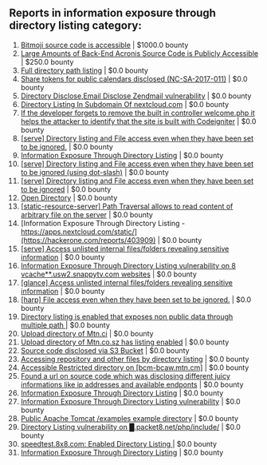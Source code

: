 ## Reports in information exposure through directory listing category:
1. [Bitmoji source code is accessible](https://hackerone.com/reports/301812) | $1000.0 bounty
2. [Large Amounts of Back-End Acronis Source Code is Publicly Accessible](https://hackerone.com/reports/1008364) | $250.0 bounty
3. [Full directory path listing](https://hackerone.com/reports/230098) | $0.0 bounty
4. [Share tokens for public calendars disclosed (NC-SA-2017-011)](https://hackerone.com/reports/218876) | $0.0 bounty
5. [Directory Disclose,Email Disclose Zendmail vulnerability](https://hackerone.com/reports/228112) | $0.0 bounty
6. [Directory Listing In Subdomain Of nextcloud.com](https://hackerone.com/reports/218199) | $0.0 bounty
7. [If the developer forgets to remove the built in controller welcome.php it helps the attacker to identify that the site is built with Codeigniter](https://hackerone.com/reports/278225) | $0.0 bounty
8. [[serve] Directory listing and File access even when they have been set to be ignored.](https://hackerone.com/reports/308721) | $0.0 bounty
9. [Information Exposure Through Directory Listing](https://hackerone.com/reports/260221) | $0.0 bounty
10. [[serve] Directory listing and File access even when they have been set to be ignored (using dot-slash)](https://hackerone.com/reports/330724) | $0.0 bounty
11. [[serve] Directory listing and File access even when they have been set to be ignored](https://hackerone.com/reports/330650) | $0.0 bounty
12. [Open Directory](https://hackerone.com/reports/461242) | $0.0 bounty
13. [[static-resource-server]  Path Traversal allows to read content of arbitrary file on the server](https://hackerone.com/reports/432600) | $0.0 bounty
14. [Information Exposure Through Directory Listing - https://apps.nextcloud.com/static/](https://hackerone.com/reports/403909) | $0.0 bounty
15. [[serve] Access unlisted internal files/folders revealing sensitive information](https://hackerone.com/reports/486933) | $0.0 bounty
16. [Information Exposure Through Directory Listing vulnerability on 8 vcache**.usw2.snappytv.com websites](https://hackerone.com/reports/438299) | $0.0 bounty
17. [[glance] Access unlisted internal files/folders revealing sensitive information](https://hackerone.com/reports/490379) | $0.0 bounty
18. [[harp] File access even when they have been set to be ignored.](https://hackerone.com/reports/453820) | $0.0 bounty
19. [Directory listing is enabled that exposes non public data through multiple path ](https://hackerone.com/reports/690796) | $0.0 bounty
20. [Upload directory of Mtn.ci](https://hackerone.com/reports/762118) | $0.0 bounty
21. [Upload directory of Mtn.co.sz has listing enabled](https://hackerone.com/reports/760484) | $0.0 bounty
22. [Source code disclosed via S3 Bucket](https://hackerone.com/reports/778931) | $0.0 bounty
23. [Accessing repository and other files  by directory listing](https://hackerone.com/reports/798767) | $0.0 bounty
24. [Accessible Restricted directory on [bcm-bcaw.mtn.cm]](https://hackerone.com/reports/789388) | $0.0 bounty
25. [Found a url on source code which was disclosing different juicy informations like ip addresses and available endponts](https://hackerone.com/reports/1195432) | $0.0 bounty
26. [Information Exposure Through Directory Listing](https://hackerone.com/reports/1316412) | $0.0 bounty
27. [Information Exposure Through Directory Listing vulnerability](https://hackerone.com/reports/1476709) | $0.0 bounty
28. [Public Apache Tomcat /examples example directory](https://hackerone.com/reports/1622624) | $0.0 bounty
29. [Directory Listing vulnerability on █.packet8.net/php/include/](https://hackerone.com/reports/790846) | $0.0 bounty
30. [speedtest.8x8.com: Enabled Directory Listing ](https://hackerone.com/reports/1825472) | $0.0 bounty
31. [Information Exposure Through Directory Listing](https://hackerone.com/reports/1948562) | $0.0 bounty